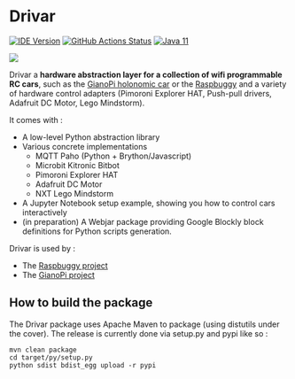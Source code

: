 # Drivar
[![IDE Version](https://jitpack.io/v/chibyhq/chiby-ide.svg)](https://jitpack.io/#chibyhq/chiby-ide) 
[![GitHub Actions Status](https://github.com/chibyhq/chiby-ide/workflows/Java%20CI/badge.svg)](https://github.com/chibyhq/chiby-ide/actions)
[![Java 11](https://img.shields.io/badge/Java-11-green "Java 11")](https://java.com)

[<img style="background-color: rgba(0, 0, 0, 0.0470588);"
src="http://cmcrobotics.github.io/raspbuggy/images/rb-banner-147e2ba19ca3551c2b7cc049e823c7bf.png">](http://cmcrobotics.github.io/raspbuggy)

Drivar a **hardware abstraction layer for a collection of wifi programmable RC cars**, such as the [GianoPi holonomic car](http://github.com/stefsaladino/GianoPi) or the [Raspbuggy](http://cmcrobotics.github.io/raspbuggy) and a variety of hardware control adapters (Pimoroni Explorer HAT, Push-pull drivers, Adafruit DC Motor, Lego Mindstorm).

It comes with :

* A low-level Python abstraction library
* Various concrete implementations
  * MQTT Paho (Python + Brython/Javascript)
  * Microbit Kitronic Bitbot
  * Pimoroni Explorer HAT
  * Adafruit DC Motor
  * NXT Lego Mindstorm
* A Jupyter Notebook setup example, showing you how to control cars interactively
* (in preparation) A Webjar package providing Google Blockly block definitions for Python scripts generation.

Drivar is used by :

* The [Raspbuggy project](http://cmcrobotics.github.io/raspbuggy)
* The [GianoPi project](http://github.com/stefsaladino/GianoPi)


## How to build the package

The Drivar package uses Apache Maven to package (using distutils under the cover).
The release is currently done via setup.py and pypi like so :

```
mvn clean package
cd target/py/setup.py
python sdist bdist_egg upload -r pypi
```


